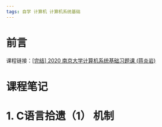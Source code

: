 ```yaml
---
tags: 自学 计算机 计算机系统基础
---
```


# 前言
 

课程链接：[[完结] 2020 南京大学计算机系统基础习题课 (蒋炎岩)](https://www.bilibili.com/video/BV1qa4y1j7xk?spm_id_from=333.999.0.0&vd_source=f6d522f28072721da0e962ed83629041)

# 课程笔记

# 1. C语言拾遗（1） 机制

